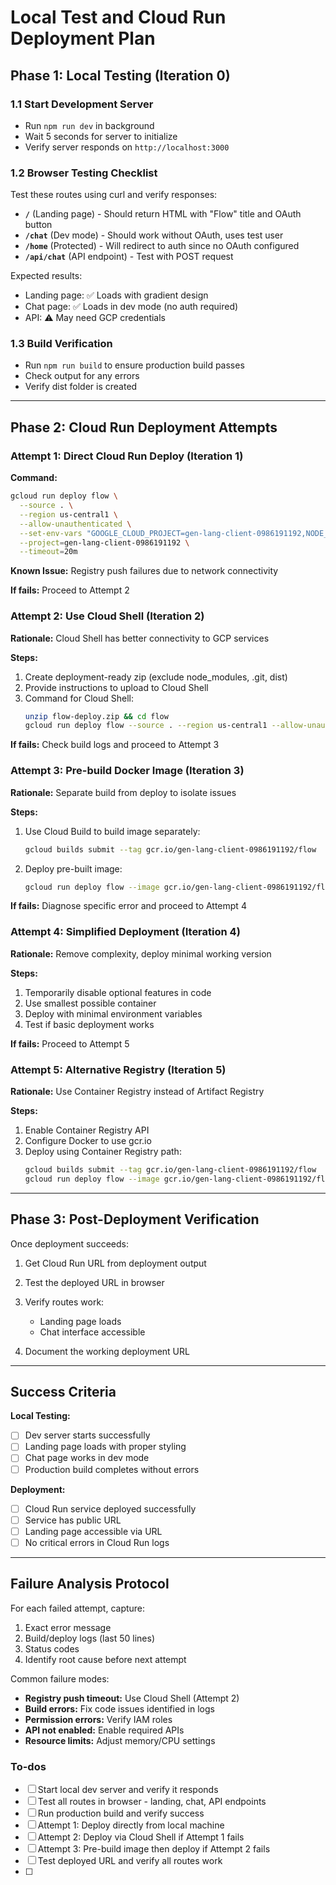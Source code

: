 <!-- e4d27334-f69f-44be-930a-995c55f85d3c 4d21817e-547d-4068-9853-f411eb83b2c2 -->
# Local Test and Cloud Run Deployment Plan

## Phase 1: Local Testing (Iteration 0)

### 1.1 Start Development Server

- Run `npm run dev` in background
- Wait 5 seconds for server to initialize
- Verify server responds on `http://localhost:3000`

### 1.2 Browser Testing Checklist

Test these routes using curl and verify responses:

- **`/`** (Landing page) - Should return HTML with "Flow" title and OAuth button
- **`/chat`** (Dev mode) - Should work without OAuth, uses test user
- **`/home`** (Protected) - Will redirect to auth since no OAuth configured
- **`/api/chat`** (API endpoint) - Test with POST request

Expected results:

- Landing page: ✅ Loads with gradient design
- Chat page: ✅ Loads in dev mode (no auth required)
- API: ⚠️ May need GCP credentials

### 1.3 Build Verification

- Run `npm run build` to ensure production build passes
- Check output for any errors
- Verify dist folder is created

---

## Phase 2: Cloud Run Deployment Attempts

### Attempt 1: Direct Cloud Run Deploy (Iteration 1)

**Command:**

```bash
gcloud run deploy flow \
  --source . \
  --region us-central1 \
  --allow-unauthenticated \
  --set-env-vars "GOOGLE_CLOUD_PROJECT=gen-lang-client-0986191192,NODE_ENV=production" \
  --project=gen-lang-client-0986191192 \
  --timeout=20m
```

**Known Issue:** Registry push failures due to network connectivity

**If fails:** Proceed to Attempt 2

### Attempt 2: Use Cloud Shell (Iteration 2)

**Rationale:** Cloud Shell has better connectivity to GCP services

**Steps:**

1. Create deployment-ready zip (exclude node_modules, .git, dist)
2. Provide instructions to upload to Cloud Shell
3. Command for Cloud Shell:
   ```bash
   unzip flow-deploy.zip && cd flow
   gcloud run deploy flow --source . --region us-central1 --allow-unauthenticated
   ```


**If fails:** Check build logs and proceed to Attempt 3

### Attempt 3: Pre-build Docker Image (Iteration 3)

**Rationale:** Separate build from deploy to isolate issues

**Steps:**

1. Use Cloud Build to build image separately:
   ```bash
   gcloud builds submit --tag gcr.io/gen-lang-client-0986191192/flow
   ```

2. Deploy pre-built image:
   ```bash
   gcloud run deploy flow --image gcr.io/gen-lang-client-0986191192/flow --region us-central1
   ```


**If fails:** Diagnose specific error and proceed to Attempt 4

### Attempt 4: Simplified Deployment (Iteration 4)

**Rationale:** Remove complexity, deploy minimal working version

**Steps:**

1. Temporarily disable optional features in code
2. Use smallest possible container
3. Deploy with minimal environment variables
4. Test if basic deployment works

**If fails:** Proceed to Attempt 5

### Attempt 5: Alternative Registry (Iteration 5)

**Rationale:** Use Container Registry instead of Artifact Registry

**Steps:**

1. Enable Container Registry API
2. Configure Docker to use gcr.io
3. Deploy using Container Registry path:
   ```bash
   gcloud builds submit --tag gcr.io/gen-lang-client-0986191192/flow
   gcloud run deploy flow --image gcr.io/gen-lang-client-0986191192/flow
   ```


---

## Phase 3: Post-Deployment Verification

Once deployment succeeds:

1. Get Cloud Run URL from deployment output
2. Test the deployed URL in browser
3. Verify routes work:

   - Landing page loads
   - Chat interface accessible

4. Document the working deployment URL

---

## Success Criteria

**Local Testing:**

- [ ] Dev server starts successfully
- [ ] Landing page loads with proper styling
- [ ] Chat page works in dev mode
- [ ] Production build completes without errors

**Deployment:**

- [ ] Cloud Run service deployed successfully
- [ ] Service has public URL
- [ ] Landing page accessible via URL
- [ ] No critical errors in Cloud Run logs

---

## Failure Analysis Protocol

For each failed attempt, capture:

1. Exact error message
2. Build/deploy logs (last 50 lines)
3. Status codes
4. Identify root cause before next attempt

Common failure modes:

- **Registry push timeout:** Use Cloud Shell (Attempt 2)
- **Build errors:** Fix code issues identified in logs
- **Permission errors:** Verify IAM roles
- **API not enabled:** Enable required APIs
- **Resource limits:** Adjust memory/CPU settings

### To-dos

- [ ] Start local dev server and verify it responds
- [ ] Test all routes in browser - landing, chat, API endpoints
- [ ] Run production build and verify success
- [ ] Attempt 1: Deploy directly from local machine
- [ ] Attempt 2: Deploy via Cloud Shell if Attempt 1 fails
- [ ] Attempt 3: Pre-build image then deploy if Attempt 2 fails
- [ ] Test deployed URL and verify all routes work
- [ ] 